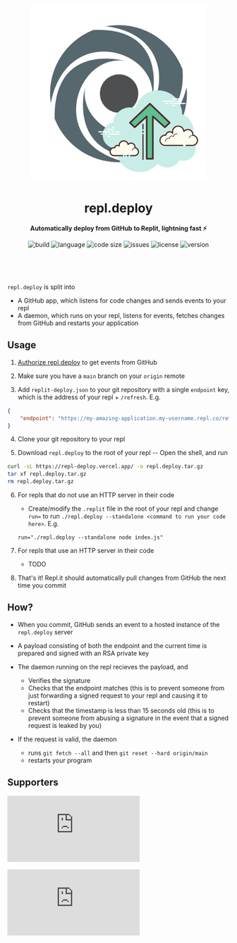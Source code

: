 <div align="center">
    <img src="assets/logo.svg" width="400" height="400" alt="blueprint illustration">
    <h1>repl.deploy</h1>
    <p>
        <b>Automatically deploy from GitHub to Replit, lightning fast ⚡️</b>
    </p>
    <p>
        <img alt="build" src="https://img.shields.io/github/workflow/status/KhushrajRathod/repl.deploy/release">
        <img alt="language" src="https://img.shields.io/github/languages/top/KhushrajRathod/repl.deploy" >
        <img alt="code size" src="https://img.shields.io/github/languages/code-size/KhushrajRathod/repl.deploy">
        <img alt="issues" src="https://img.shields.io/github/issues/KhushrajRathod/repl.deploy" >
        <img alt="license" src="https://img.shields.io/github/license/KhushrajRathod/repl.deploy">
        <img alt="version" src="https://img.shields.io/github/v/release/KhushrajRathod/repl.deploy">
    </p>
    <br>
    <br>
    <br>
</div>

`repl.deploy` is split into

- A GitHub app, which listens for code changes and sends events to your repl
- A daemon, which runs on your repl, listens for events, fetches changes from GitHub and restarts your application 

## Usage

1. [Authorize repl.deploy](#TODO) to get events from GitHub

2. Make sure you have a `main` branch on your `origin` remote

3. Add `replit-deploy.json` to your git repository with a single `endpoint` key, which is the address of your repl + `/refresh`. E.g.
```json
{
    "endpoint": "https://my-amazing-application.my-username.repl.co/refresh"    
}
```

4. Clone your git repository to your repl

5. Download `repl.deploy` to the root of your repl -- Open the shell, and run
```bash
curl -sL https://repl-deploy.vercel.app/ -o repl.deploy.tar.gz 
tar xf repl.deploy.tar.gz
rm repl.deploy.tar.gz
```

6. For repls that do not use an HTTP server in their code
    - Create/modify the `.replit` file in the root of your repl and change `run=` to run `./repl.deploy --standalone <command to run your code here>`. E.g.
    ```
    run="./repl.deploy --standalone node index.js"
    ```

7. For repls that use an HTTP server in their code
    - TODO

8. That's it! Repl.it should automatically pull changes from GitHub the next time you commit

## How? 

- When you commit, GitHub sends an event to a hosted instance of the `repl.deploy` server

- A payload consisting of both the endpoint and the current time is prepared and signed with an RSA private key

- The daemon running on the repl recieves the payload, and
    - Verifies the signature
    - Checks that the endpoint matches (this is to prevent someone from just forwarding a signed request to your repl and causing it to restart)
    - Checks that the timestamp is less than 15 seconds old (this is to prevent someone from abusing a signature in the event that a signed request is leaked by you)

- If the request is valid, the daemon 
    - runs `git fetch --all` and then `git reset --hard origin/main`
    - restarts your program

## Supporters

[![Stargazers repo roster for @KhushrajRathod/repl.deploy](https://reporoster.com/stars/KhushrajRathod/repl.deploy)](https://github.com/KhushrajRathod/repl.deploy/stargazers)

[![Forkers repo roster for @KhushrajRathod/repl.deploy](https://reporoster.com/forks/KhushrajRathod/repl.deploy)](https://github.com/KhushrajRathod/repl.deploy/network/members)
